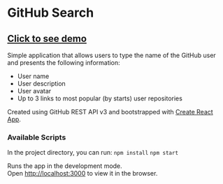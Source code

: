 # GitHub Search


## [Click to see demo](https://skalskaga.github.io/GitHub-Search/)
Simple application that allows users to type the name of the GitHub user and presents the following information:
- User name
- User description
- User avatar
- Up to 3 links to most popular (by starts) user repositories

Created using GitHub REST API v3 and bootstrapped with [Create React App](https://github.com/facebook/create-react-app).

### Available Scripts

In the project directory, you can run:
`npm install`
`npm start`

Runs the app in the development mode.<br />
Open [http://localhost:3000](http://localhost:3000) to view it in the browser.